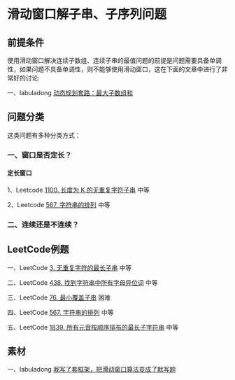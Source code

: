# 滑动窗口解子串、子序列问题

## 前提条件

使用滑动窗口解决连续子数组、连续子串的最值问题的前提是问题需要具备单调性，如果问题不具备单调性，则不能够使用滑动窗口，这在下面的文章中进行了非常好的讨论:

一、labuladong [动态规划套路：最大子数组和](https://mp.weixin.qq.com/s/nrULqCsRsrPKi3Y-nUfnqg) 

## 问题分类

这类问题有多种分类方式：

### 一、窗口是否定长？

#### 定长窗口

1、Leetcode [1100. 长度为 K 的无重复字符子串](https://leetcode-cn.com/problems/find-k-length-substrings-with-no-repeated-characters/) 中等

2、Leetcode [567. 字符串的排列](https://leetcode-cn.com/problems/permutation-in-string/) 中等

### 二、连续还是不连续？



## LeetCode例题

一、LeetCode [3. 无重复字符的最长子串](https://leetcode-cn.com/problems/longest-substring-without-repeating-characters/) 中等

二、LeetCode [438. 找到字符串中所有字母异位词](https://leetcode-cn.com/problems/find-all-anagrams-in-a-string/) 中等

三、LeetCode [76. 最小覆盖子串](https://leetcode-cn.com/problems/minimum-window-substring/) 困难

四、LeetCode [567. 字符串的排列](https://leetcode-cn.com/problems/permutation-in-string/) 中等

五、LeetCode [1839. 所有元音按顺序排布的最长子字符串](https://leetcode-cn.com/problems/longest-substring-of-all-vowels-in-order/) 中等

## 素材

一、labuladong [我写了套框架，把滑动窗口算法变成了默写题](https://mp.weixin.qq.com/s/ioKXTMZufDECBUwRRp3zaA) 

